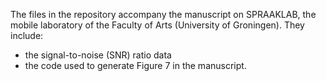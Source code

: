 The files in the repository accompany the manuscript on SPRAAKLAB, the mobile laboratory of the Faculty of Arts (University of Groningen). They include: 
- the signal-to-noise (SNR) ratio data
- the code used to generate Figure 7 in the manuscript. 
